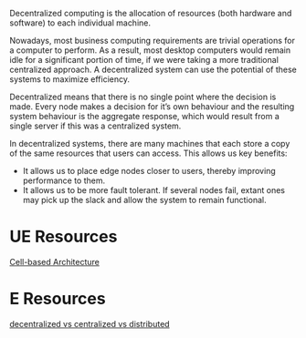 
Decentralized computing is the allocation of resources (both hardware and software) to each individual machine.

Nowadays, most business computing requirements are trivial operations for a computer to perform. As a result, most desktop computers would remain idle for a significant portion of time, if we were taking a more traditional centralized approach. A decentralized system can use the potential of these systems to maximize efficiency.

Decentralized means that there is no single point where the decision is made. Every node makes a decision for it’s own behaviour and the resulting system behaviour is the aggregate response, which would result from a single server if this was a centralized system.

In decentralized systems, there are many machines that each store a copy of the same resources that users can access. This allows us key benefits:
- It allows us to place edge nodes closer to users, thereby improving performance to them.
- It allows us to be more fault tolerant. If several nodes fail, extant ones may pick up the slack and allow the system to remain functional.

# UE Resources
[Cell-based Architecture](https://github.com/wso2/reference-architecture/blob/master/reference-architecture-cell-based.md)

# E Resources
[decentralized vs centralized vs distributed](https://berty.tech/blog/decentralized-distributed-centralized/)
